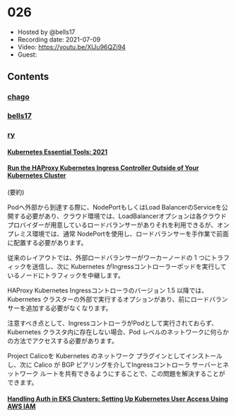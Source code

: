 # 026

- Hosted by @bells17
- Recording date: 2021-07-09
- Video: https://youtu.be/XlJu96QZi94
- Guest:

## Contents

### [chago](https://twitter.com/it__chago)

### [bells17](https://twitter.com/bells17_)

### [ry](https://twitter.com/URyo_0213)

#### [Kubernetes Essential Tools: 2021](https://itnext.io/kubernetes-essential-tools-2021-def12e84c572)

#### [Run the HAProxy Kubernetes Ingress Controller Outside of Your Kubernetes Cluster](https://www.haproxy.com/blog/run-the-haproxy-kubernetes-ingress-controller-outside-of-your-kubernetes-cluster/?utm_medium=email&_hsmi=136268628&_hsenc=p2ANqtz-9HT5IOiCl6ZsXHnx30juwpMPq17EJ5U-uQkif-7d-ATXBi6mGdqlZl_doy-JexA5L3xfhHPaMb8EgmXbbwSM33FV3b0g&utm_content=136268628&utm_source=hs_email)

(要約)

Podへ外部から到達する際に、NodePortもしくはLoad BalancerのServiceを公開する必要があり、クラウド環境では、LoadBalancerオプションは各クラウドプロバイダーが用意しているロードバランサーがありそれを利用できるが、オンプレミス環境では、通常 NodePortを使用し、ロードバランサーを手作業で前面に配置する必要があります。

従来のレイアウトでは、外部ロードバランサーがワーカーノードの 1 つにトラフィックを送信し、次に Kubernetes がIngressコントローラーポッドを実行しているノードにトラフィックを中継します。

HAProxy Kubernetes Ingressコントローラのバージョン 1.5 以降では、Kubernetes クラスターの外部で実行するオプションがあり、前にロードバランサーを追加する必要がなくなります。

注意すべき点として、IngressコントローラがPodとして実行されておらず、Kubernetes クラスタ内に存在しない場合、Pod レベルのネットワークに何らかの方法でアクセスする必要があります。

Project Calicoを Kubernetes のネットワーク プラグインとしてインストールし、次に Calico が BGP ピアリングを介してIngressコントローラ サーバーとネットワーク ルートを共有できるようにすることで、この問題を解決することができます。

#### [Handling Auth in EKS Clusters: Setting Up Kubernetes User Access Using AWS IAM](https://nextlinklabs.com/insights/handling-authentication-in-EKS-clusters-kubernetes-AWS-IAM?utm_medium=email&_hsmi=136268628&_hsenc=p2ANqtz-98auBpz71i9RKXibaaCZuPssqSLvFu5XsnRJaLz_V1BgpjUtGDXhweg5wb28sgAm_Y04kVkbwc6W0jXNHSeqvhAmACEg&utm_content=136268628&utm_source=hs_email)
